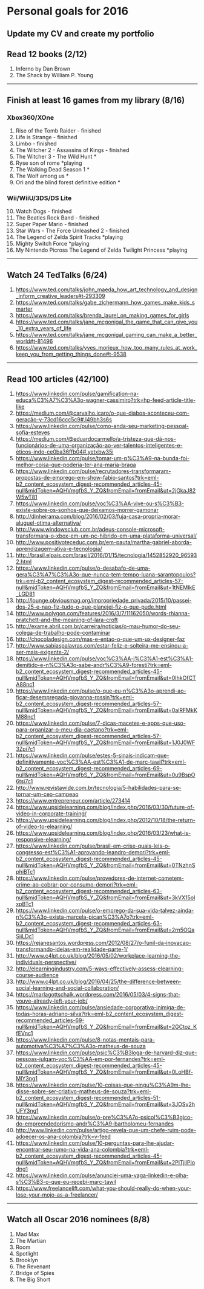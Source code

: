 # Personal goals for 2016

## Update my CV and create my portfolio

## Read 12 books (2/12)
1. Inferno by Dan Brown
2. The Shack by William P. Young

-------------------

## Finish at least 16 games from my library (8/16)
### Xbox360/XOne
1. Rise of the Tomb Raider - finished
2. Life is Strange - finished
3. Limbo - finished
4. The Witcher 2 - Assassins of Kings - finished
5. The Witcher 3 - The Wild Hunt *
6. Ryse son of rome *playing
7. The Walking Dead Season 1 *
8. The Wolf among us *
9. Ori and the blind forest definitive edition *

### Wii/WiiU/3DS/DS Lite
10. Watch Dogs - finished
11. The Beatles Rock Band - finished
12. Super Paper Mario - finished
13. Star Wars - The Force Unleashed 2 - finished
14. The Legend of Zelda Spirit Tracks *playing
15. Mighty Switch Force  *playing
16. My Nintendo Picross The Legend of Zelda Twilight Princess *playing

-------------------

## Watch 24 TedTalks (6/24)
1. https://www.ted.com/talks/john_maeda_how_art_technology_and_design_inform_creative_leaders#t-293309
2. https://www.ted.com/talks/gabe_zichermann_how_games_make_kids_smarter
3. https://www.ted.com/talks/brenda_laurel_on_making_games_for_girls
4. https://www.ted.com/talks/jane_mcgonigal_the_game_that_can_give_you_10_extra_years_of_life
5. https://www.ted.com/talks/jane_mcgonigal_gaming_can_make_a_better_world#t-81496
6. https://www.ted.com/talks/yves_morieux_how_too_many_rules_at_work_keep_you_from_getting_things_done#t-9538

-------------------

## Read 100 articles (42/100)
1. https://www.linkedin.com/pulse/gamification-na-educa%C3%A7%C3%A3o-wagner-cassimiro?trk=hp-feed-article-title-like
2. https://medium.com/@carvalho.icaro/o-que-diabos-aconteceu-com-geração-y-73cd16ccc5c9#.l49bh3s6s
3. https://www.linkedin.com/pulse/como-anda-seu-marketing-pessoal-sofia-esteves
4. https://medium.com/@eduardocarmello/a-tristeza-que-dá-nos-funcionários-de-uma-organização-ao-ver-talentos-inteligentes-e-éticos-indo-ce0ba36ffb04#.yetxbw35i
5. https://www.linkedin.com/pulse/tomar-um-p%C3%A9-na-bunda-foi-melhor-coisa-que-poderia-ter-ana-maria-braga
6. https://www.linkedin.com/pulse/recrutadores-transformaram-propostas-de-emprego-em-show-fabio-santos?trk=eml-b2_content_ecosystem_digest-recommended_articles-45-null&midToken=AQHVmgfbS_Y_ZQ&fromEmail=fromEmail&ut=2jGkaJ82W5wT81
7. https://www.linkedin.com/pulse/voc%C3%AA-vive-ou-s%C3%B3-existe-sobre-os-sonhos-que-deixamos-morrer-gamonar
8. http://dinheirama.com/blog/2016/02/03/fuja-casa-propria-morar-aluguel-otima-alternativa/
9. http://www.windowsclub.com.br/adeus-console-microsoft-transformara-o-xbox-em-um-pc-hibrido-em-uma-plataforma-universal/
10. http://www.positivoteceduc.com.br/em-pauta/martha-gabriel-aborda-aprendizagem-ativa-e-tecnologia/
11. http://brasil.elpais.com/brasil/2016/01/15/tecnologia/1452852920_965932.html
12. https://www.linkedin.com/pulse/o-desabafo-de-uma-gera%C3%A7%C3%A3o-que-nunca-tem-tempo-luana-sarantopoulos?trk=eml-b2_content_ecosystem_digest-recommended_articles-57-null&midToken=AQHVmgfbS_Y_ZQ&fromEmail=fromEmail&ut=1tNEMIkE_LGD81
13. http://lounge.obviousmag.org/impropriedade_privada/2015/10/passei-dos-25-e-nao-fiz-tudo-o-que-planejei-fiz-o-que-pude.html
14. http://www.polygon.com/features/2016/3/7/11162050/words-rhianna-pratchett-and-the-meaning-of-lara-croft
15. http://exame.abril.com.br/carreira/noticias/o-mau-humor-do-seu-colega-de-trabalho-pode-contaminar
16. http://chocoladesign.com/mas-e-entao-o-que-um-ux-designer-faz
17. http://www.sabiaspalavras.com/estar-feliz-e-solteira-me-ensinou-a-ser-mais-exigente-2/
18. https://www.linkedin.com/pulse/voc%C3%AA-j%C3%A1-est%C3%A1-demitido-e-n%C3%A3o-sabe-andr%C3%A9-foresti?trk=eml-b2_content_ecosystem_digest-recommended_articles-45-null&midToken=AQHVmgfbS_Y_ZQ&fromEmail=fromEmail&ut=0IhkOfCTA88nc1
19. https://www.linkedin.com/pulse/o-que-eu-n%C3%A3o-aprendi-ao-ficar-desempregada-giovanna-rossin?trk=eml-b2_content_ecosystem_digest-recommended_articles-57-null&midToken=AQHVmgfbS_Y_ZQ&fromEmail=fromEmail&ut=0alRFMkKM88nc1
20. https://www.linkedin.com/pulse/7-dicas-macetes-e-apps-que-uso-para-organizar-o-meu-dia-caetano?trk=eml-b2_content_ecosystem_digest-recommended_articles-57-null&midToken=AQHVmgfbS_Y_ZQ&fromEmail=fromEmail&ut=1J0J0WF3Zpi7c1
21. https://www.linkedin.com/pulse/estes-5-sinais-indicam-que-definitivamente-voc%C3%AA-est%C3%A1-de-marc-tawil?trk=eml-b2_content_ecosystem_digest-recommended_articles-69-null&midToken=AQHVmgfbS_Y_ZQ&fromEmail=fromEmail&ut=0u9BspO6tsi7c1
22. http://www.revistawide.com.br/tecnologia/5-habilidades-para-se-tornar-um-ceo-campeao
23. https://www.entrepreneur.com/article/273414
24. https://www.upsidelearning.com/blog/index.php/2016/03/30/future-of-video-in-corporate-training/
25. https://www.upsidelearning.com/blog/index.php/2012/10/18/the-return-of-video-to-elearning/
26. https://www.upsidelearning.com/blog/index.php/2016/03/23/what-is-responsive-elearning/
27. https://www.linkedin.com/pulse/brasil-em-crise-quais-leis-o-congresso-est%C3%A1-aprovando-leandro-demori?trk=eml-b2_content_ecosystem_digest-recommended_articles-45-null&midToken=AQHVmgfbS_Y_ZQ&fromEmail=fromEmail&ut=0TNzhnSphiBTc1
28. https://www.linkedin.com/pulse/provedores-de-internet-cometem-crime-ao-cobrar-por-consumo-demori?trk=eml-b2_content_ecosystem_digest-recommended_articles-63-null&midToken=AQHVmgfbS_Y_ZQ&fromEmail=fromEmail&ut=3kVX15olxpBTc1
29. https://www.linkedin.com/pulse/o-emprego-da-sua-vida-talvez-ainda-n%C3%A3o-exista-marcela-pican%C3%A7o?trk=eml-b2_content_ecosystem_digest-recommended_articles-63-null&midToken=AQHVmgfbS_Y_ZQ&fromEmail=fromEmail&ut=2rn5OQaSiiLDc1
30. https://rejanesantos.wordpress.com/2012/08/27/o-funil-da-inovacao-transformando-ideias-em-realidade-parte-1/
31. http://www.c4lpt.co.uk/blog/2016/05/02/workplace-learning-the-individuals-perspective/
32. http://elearningindustry.com/5-ways-effectively-assess-elearning-course-audience
33. http://www.c4lpt.co.uk/blog/2016/04/25/the-difference-between-social-learning-and-social-collaboration/
34. https://marlagottschalk.wordpress.com/2016/05/03/4-signs-that-youve-already-left-your-job/
35. https://www.linkedin.com/pulse/ansiedade-corporativa-inimiga-de-todas-horas-adriano-silva?trk=eml-b2_content_ecosystem_digest-recommended_articles-69-null&midToken=AQHVmgfbS_Y_ZQ&fromEmail=fromEmail&ut=2GCtoz_KfEVnc1
36. https://www.linkedin.com/pulse/8-notas-mentais-para-automotiva%C3%A7%C3%A3o-matheus-de-souza
37. https://www.linkedin.com/pulse/psic%C3%B3loga-de-harvard-diz-que-pessoas-julgam-voc%C3%AA-em-por-fernandes?trk=eml-b2_content_ecosystem_digest-recommended_articles-45-null&midToken=AQHVmgfbS_Y_ZQ&fromEmail=fromEmail&ut=0LoHBf-MlY3ng1
38. https://www.linkedin.com/pulse/10-coisas-que-ningu%C3%A9m-lhe-disse-sobre-ser-criativo-matheus-de-souza?trk=eml-b2_content_ecosystem_digest-recommended_articles-51-null&midToken=AQHVmgfbS_Y_ZQ&fromEmail=fromEmail&ut=3JOSv2hUFY3ng1
39. https://www.linkedin.com/pulse/o-pre%C3%A7o-psicol%C3%B3gico-do-empreendedorismo-andr%C3%A9-bartholomeu-fernandes
40. http://www.linkedin.com/pulse/artigo-revela-que-um-chefe-ruim-pode-adoecer-os-ana-colombia?trk=v-feed
41. https://www.linkedin.com/pulse/10-perguntas-para-lhe-ajudar-encontrar-seu-rumo-na-vida-ana-colombia?trk=eml-b2_content_ecosystem_digest-recommended_articles-45-null&midToken=AQHVmgfbS_Y_ZQ&fromEmail=fromEmail&ut=2PlTjilPIodng1
42. https://www.linkedin.com/pulse/anunciei-uma-vaga-linkedin-e-olha-s%C3%B3-o-que-eu-recebi-marc-tawil
43. https://www.freelancelift.com/what-you-should-really-do-when-your-lose-your-mojo-as-a-freelancer/



-------------------

## Watch all Oscar 2016 nominees (8/8)
1. Mad Max
2. The Martian
3. Room 
4. Spotlight
5. Brooklyn
6. The Revenant
7. Bridge of Spies
8. The Big Short 
